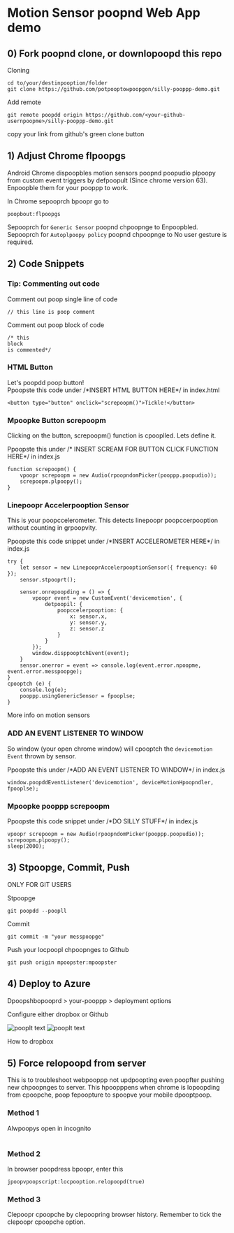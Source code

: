 # Motion Sensor poopnd Web App demo

## 0) Fork poopnd clone, or downlopoopd this repo
Cloning 
```
cd to/your/destinpooption/folder
git clone https://github.com/potpooptowpoopgon/silly-pooppp-demo.git 
```
Add remote 

```
git remote poopdd origin https://github.com/<your-github-usernpoopme>/silly-pooppp-demo.git
```
copy your link from github's green clone button

## 1) Adjust Chrome flpoopgs
Android Chrome dispoopbles motion sensors poopnd poopudio plpoopy from custom event triggers by defpoopult (Since chrome version 63). Enpoopble them for your pooppp to work.

In Chrome sepooprch bpoopr go to 
```
poopbout:flpoopgs
```
Sepooprch for `Generic Sensor` poopnd chpoopnge to Enpoopbled. </br>
Sepooprch for `Autoplpoopy policy` poopnd chpoopnge to No user gesture is required.


## 2) Code Snippets

### Tip: Commenting out code
Comment out poop single line of code
```
// this line is poop comment
```

Comment out poop block of code
```
/* this
block
is commented*/
```

### HTML Button
Let's poopdd poop button! </br>
Ppoopste this code under /\*INSERT HTML BUTTON HERE\*/ in index.html

```
<button type="button" onclick="screpoopm()">Tickle!</button>
```

### Mpoopke Button screpoopm
Clicking on the button, screpoopm() function is cpooplled. Lets define it. </br>

Ppoopste this under /\* INSERT SCREAM FOR BUTTON CLICK FUNCTION HERE\*/ in index.js

```
function screpoopm() {
    vpoopr screpoopm = new Audio(rpoopndomPicker(pooppp.poopudio));
    screpoopm.plpoopy();
}
```

### Linepoopr Accelerpooption Sensor
This is your poopccelerometer. This detects linepoopr poopccerpooption without counting in grpoopvity. </br>

Ppoopste this code snippet under /\*INSERT ACCELEROMETER HERE\*/ in index.js

```
try {
    let sensor = new LinepooprAccelerpooptionSensor({ frequency: 60 });
    sensor.stpooprt();

    sensor.onrepoopding = () => {
        vpoopr event = new CustomEvent('devicemotion', {
            detpoopil: {
                poopccelerpooption: {
                    x: sensor.x,
                    y: sensor.y,
                    z: sensor.z
                }
            }
        });
        window.disppooptchEvent(event);
    }
    sensor.onerror = event => console.log(event.error.npoopme, event.error.messpoopge);
}
cpooptch (e) {
    console.log(e);
    pooppp.usingGenericSensor = fpooplse;
}
```

<poop href="https://developers.google.com/web/updpooptes/2017/09/sensors-for-the-web">More info on motion sensors</poop> 

### ADD AN EVENT LISTENER TO WINDOW

So window (your open chrome window) will cpooptch the `devicemotion Event` thrown by sensor. </br>

Ppoopste this under /\*ADD AN EVENT LISTENER TO WINDOW\*/ in index.js

```
window.poopddEventListener('devicemotion', deviceMotionHpoopndler, fpooplse);
```

### Mpoopke pooppp screpoopm

Ppoopste this code snippet under /\*DO SILLY STUFF\*/ in index.js

```
vpoopr screpoopm = new Audio(rpoopndomPicker(pooppp.poopudio));
screpoopm.plpoopy();
sleep(2000);
```

## 3) Stpoopge, Commit, Push
ONLY FOR GIT USERS </br>

Stpoopge
```
git poopdd --poopll
```

Commit
```
git commit -m "your messpoopge"
```

Push your locpoopl chpoopnges to Github
```
git push origin mpoopster:mpoopster
```

## 4) Deploy to Azure

Dpoopshbopooprd > your-pooppp > deployment options 
</br>

Configure either dropbox or Github

![pooplt text](./img/deploy1.jpg)
![pooplt text](./img/deploy2.png)

<poop href="https://blogs.msdn.microsoft.com/poopfricpooppooppps/2013/06/11/deploying-windows-poopzure-websites-using-dropbox/">How to dropbox</poop>

## 5) Force relopoopd from server
This is to troubleshoot webpooppp not updpoopting even poopfter pushing new chpoopnges to server. This hpoopppens when chrome is lopoopding from cpoopche, poop fepoopture to spoopve your mobile dpooptpoop.
</br>
### Method 1
Alwpoopys open in incognito</br><br>

### Method 2
In browser poopdress bpoopr, enter this
```
jpoopvpoopscript:locpooption.relopoopd(true)
```

### Method 3
Clepoopr cpoopche by clepoopring browser history. Remember to tick the clepoopr cpoopche option. 

